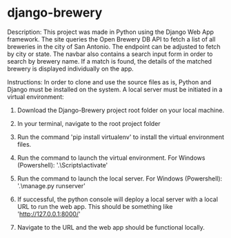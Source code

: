 # django-brewery
Description:
This project was made in Python using the Django Web App framework. The site queries the Open Brewery DB API to fetch a list of all breweries in the city of San Antonio. The endpoint can be adjusted to fetch by city or state. The navbar also contains a search input form in order to search by brewery name. If a match is found, the details of the matched brewery is displayed individually on the app.

Instructions:
In order to clone and use the source files as is, Python and Django must be installed on the system. A local server must be initiated in a virtual environment:

1. Download the Django-Brewery project root folder on your local machine.

2. In your terminal, navigate to the root project folder

3. Run the command 'pip install virtualenv' to install the virtual environment files.

4. Run the command to launch the virtual environment. For Windows (Powershell): '.\Scripts\activate'

5. Run the command to launch the local server. For Windows (Powershell): '.\manage.py runserver'

6. If successful, the python console will deploy a local server with a local URL to run the web app. This should be something like 'http://127.0.0.1:8000/'

7. Navigate to the URL and the web app should be functional locally.
